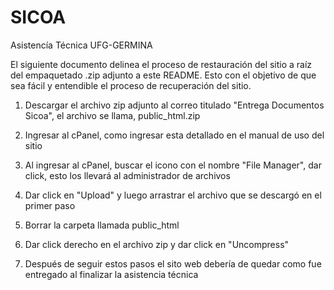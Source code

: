 # SICOA
Asistencía Técnica UFG-GERMINA


El siguiente documento delinea el proceso de restauración del sitio a raíz del empaquetado .zip adjunto a este README. Esto con el objetivo de que sea fácil y entendible el proceso de recuperación del sitio. 



1. Descargar el archivo zip adjunto al correo titulado "Entrega Documentos Sicoa", el archivo se llama, public_html.zip

2. Ingresar al cPanel, como ingresar esta detallado en el manual de uso del sitio

3. Al ingresar al cPanel, buscar el icono con el nombre "File Manager", dar click, esto los llevará al administrador de archivos

4. Dar click en "Upload" y luego arrastrar el archivo que se descargó en el primer paso

5. Borrar la carpeta llamada public_html

6. Dar click derecho en el archivo zip y dar click en "Uncompress"

7. Después de seguir estos pasos el sito web debería de quedar como fue entregado al finalizar la asistencia técnica

